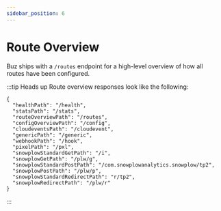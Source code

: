```yaml
---
sidebar_position: 6
---
```


# Route Overview

Buz ships with a `/routes` endpoint for a high-level overview of how all routes have been configured.

:::tip Heads up
Route overview responses look like the following:

```
{
  "healthPath": "/health",
  "statsPath": "/stats",
  "routeOverviewPath": "/routes",
  "configOverviewPath": "/config",
  "cloudeventsPath": "/cloudevent",
  "genericPath": "/generic",
  "webhookPath": "/hook",
  "pixelPath": "/pxl",
  "snowplowStandardGetPath": "/i",
  "snowplowGetPath": "/plw/g",
  "snowplowStandardPostPath": "/com.snowplowanalytics.snowplow/tp2",
  "snowplowPostPath": "/plw/p",
  "snowplowStandardRedirectPath": "r/tp2",
  "snowplowRedirectPath": "/plw/r"
}

```
:::